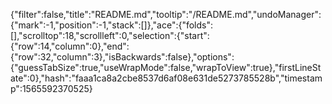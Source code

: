 {"filter":false,"title":"README.md","tooltip":"/README.md","undoManager":{"mark":-1,"position":-1,"stack":[]},"ace":{"folds":[],"scrolltop":18,"scrollleft":0,"selection":{"start":{"row":14,"column":0},"end":{"row":32,"column":3},"isBackwards":false},"options":{"guessTabSize":true,"useWrapMode":false,"wrapToView":true},"firstLineState":0},"hash":"faaa1ca8a2cbe8537d6af08e631de5273785528b","timestamp":1565592370525}